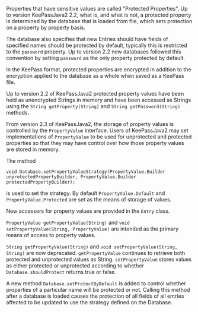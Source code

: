 Properties that have sensitive values are called "Protected Properties". Up to 
version KeePassJava2 2.2, what is, and what is not, a protected property is determined
by the database that is loaded from file, which sets protection on a property
by property basis. 

The database also specifies that new Entries should have fields of  
specified names should be protected by default, typically this is restricted to
the `password` property. Up to version 2.2 new databases followed this convention 
by setting `password` as the only property protected by default.

In the KeePass format, protected properties are encrypted in addition to the 
encryption applied to the database as a whole when saved as a KeePass file.  

Up to version 2.2 of KeePassJava2 protected property values have been held as 
unencrypted Strings in memory and have been accessed as Strings using the 
`String getProperty(String)` and `String getPassword(String)` methods.

From version 2.3 of KeePassJava2, the storage of property values is controlled by the
`PropertyValue` interface. Users of KeePassJava2 may set implementations
of `PropertyValue` to be used for unprotected and protected properties
so that they may have control over how those property values are stored in memory.

The method 

`void Database.setPropertyValueStrategy(PropertyValue.Builder unprotectedPropertyBuilder,
                                                      PropertyValue.Builder protectedPropertyBuilder);`
                                                      
is used to set the strategy. By default `PropertyValue.Default` and `PropertyValue.Protected`
are set as the means of storage of values.

New accessors for property values are provided in the `Entry` class.

`PropertyValue getPropertyValue(String)` and `void setPropertyValue(String, PropertyValue)`
are intended as the primary means of access to property values. 

`String getPropertyValue(String)` and `void setPropertyValue(String, String)`
are now deprecated. `getPropertyValue` continues to retrieve both protected
and unprotected values as String. `setPropertyValue` stores values as either
protected or unprotected according to whether `Database.shouldProtect` returns
true or false.

A new method `Database.setProtectByDefault` is added to control whether
properties of a particular name will be protected or not. Calling this method
after a database is loaded causes the protection of all fields of all entries
affected to be updated to use the strategy defined on the Database.





